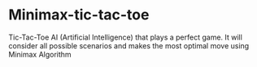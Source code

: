 # Minimax-tic-tac-toe
Tic-Tac-Toe AI (Artificial Intelligence) that plays a perfect game. It will consider all possible scenarios and makes the most optimal move using Minimax Algorithm
